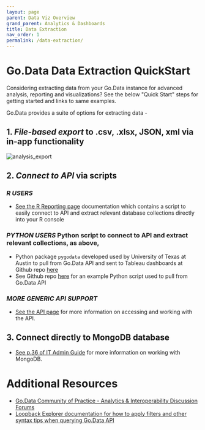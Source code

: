 ```yaml
---
layout: page
parent: Data Viz Overview 
grand_parent: Analytics & Dashboards
title: Data Extraction
nav_order: 1
permalink: /data-extraction/
---
```


# Go.Data Data Extraction QuickStart
Considering extracting data from your Go.Data instance for advanced analysis, reporting and visualizations? See the below "Quick Start" steps for getting started and links to same examples. 

Go.Data provides a suite of options for extracting data -
## 1. *File-based export* to .csv, .xlsx, JSON, xml via in-app functionality 
![analysis_export](../assets/analysis_export.PNG)

## 2. *Connect to API* via scripts
### *R USERS* 
- [See the R Reporting page](https://github.com/WorldHealthOrganization/godata/blob/master/analytics/r-reporting) documentation which contains a script to easily connect to API and extract relevant database collections directly into your R console 
### *PYTHON USERS* Python script to connect to API and extract relevant collections, as above, 
- Python package `pygodata` developed used by University of Texas at Austin to pull from Go.Data API and sent to Tableau dashboards at Github repo [here](https://github.com/WorldHealthOrganization/godata/tree/master/analytics/country_use_cases/godata-universityoftexas)
- See Github repo [here](https://github.com/WorldHealthOrganization/godata/blob/master/analytics/country_use_cases/godata-Kosovo/scripts/kosovo_dashboard_data_extraction.py) for an example Python script used to pull from Go.Data API 
### *MORE GENERIC API SUPPORT* 
- [See the API page](https://worldhealthorganization.github.io/godata/api-docs/) for more information on accessing and working with the API. 

## 3. Connect directly to MongoDB database 
- [See p.36 of IT Admin Guide](https://sprcdn-assets.sprinklr.com/1652/dc9766d9-750c-45d5-87cb-e324ed0ddc56-334405042.pdf) for more information on working with MongoDB. 

# Additional Resources
- [Go.Data Community of Practice - Analytics & Interoperability Discussion Forums](https://community-godata.who.int/categories/analytics-interoperability/5fbfba76654a4708eb5069ff)
- [Loopback Explorer documentation for how to apply filters and other syntax tips when querying Go.Data API](https://loopback.io/doc/en/lb3/Querying-data.html)
